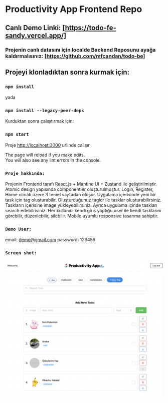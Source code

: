 # Productivity App Frontend Repo

## Canlı Demo Linki: [https://todo-fe-sandy.vercel.app/]

### Projenin canlı datasını için localde Backend Reposunu ayağa kaldırmalısınız: [https://github.com/mfcandan/todo-be]

## Projeyi klonladıktan sonra kurmak için:

### `npm install`
yada
### `npm install --legacy-peer-deps`

Kurduktan sonra çalışıtırmak için:

### `npm start`

Proje [http://localhost:3000](http://localhost:3000) urlinde çalışır

The page will reload if you make edits.\
You will also see any lint errors in the console.

### `Proje hakkında:`

Projenin Frontend tarafı React.js + Mantine UI + Zustand ile geliştirilmiştir. Atomic design yapısında componentler oluşturulmuştur. Login, Register, Home olmak üzere 3 temel sayfadan oluşur. Uygulama içerisinde yeni bir task için tag oluşturabilir. Oluşturduğunuz tagler ile tasklar oluşturabilirsiniz. Taskların içerisine image yükleyebilirsiniz. Ayrıca uygulama içinde taskları search edebilrisiniz. Her kullanıcı kendi giriş yaptığu user ile kendi tasklarını görebilir, düzenlebilir, silebilir. Mobile uyumlu responsive tasarıma sahiptir.

### `Demo User:`
email: demo@gmail.com
password: 123456

### `Screen shot:`
![Screenshot](/screenshots/1.png)
